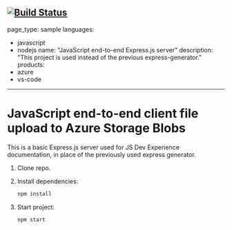 
[![Build Status](https://dev.azure.com/ddi-test/Node.js%20example/_apis/build/status/darkodimkovski.js-e2e-express-server?branchName=main)](https://dev.azure.com/ddi-test/Node.js%20example/_build/latest?definitionId=10&branchName=main)
---
page_type: sample
languages:
- javascript
- nodejs
name: "JavaScript end-to-end Express.js server"
description: "This project is used instead of the previous express-generator."
products:
- azure
- vs-code
---

# JavaScript end-to-end client file upload to Azure Storage Blobs

This is a basic Express.js server used for JS Dev Experience documentation, in place of the previously used express generator. 

1. Clone repo.

1. Install dependencies: 

    ```bash
    npm install
    ```

1. Start project: 

    ```bash
    npm start
    ```
